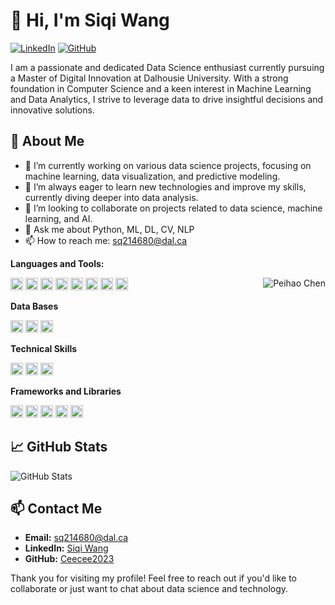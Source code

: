 # 👋 Hi, I'm Siqi Wang

[![LinkedIn](https://img.shields.io/badge/LinkedIn-Profile-blue)](https://linkedin.com/in/siqi-wang-ceecee/)
[![GitHub](https://img.shields.io/badge/GitHub-Profile-black)](https://github.com/Ceecee2023)

I am a passionate and dedicated Data Science enthusiast currently pursuing a Master of Digital Innovation at Dalhousie University. With a strong foundation in Computer Science and a keen interest in Machine Learning and Data Analytics, I strive to leverage data to drive insightful decisions and innovative solutions.

## 🌟 About Me

- 🔭 I’m currently working on various data science projects, focusing on machine learning, data visualization, and predictive modeling.
- 🌱 I’m always eager to learn new technologies and improve my skills, currently diving deeper into data analysis.
- 👯 I’m looking to collaborate on projects related to data science, machine learning, and AI.
- 💬 Ask me about Python, ML, DL, CV, NLP
- 📫 How to reach me: sq214680@dal.ca

**Languages and Tools:**  

<code><img height="20" src="https://cdn.jsdelivr.net/npm/simple-icons@3.12.2/icons/python.svg"></code>
<code><img height="20" src="https://cdn.jsdelivr.net/npm/simple-icons@3.12.2/icons/powerbi.svg"></code>
<code><img height="20" src="https://cdn.jsdelivr.net/npm/simple-icons@3.12.2/icons/tableau.svg"></code>
<code><img height="20" src="https://cdn.jsdelivr.net/npm/simple-icons@3.12.2/icons/html5.svg"></code>
<code><img height="20" src="https://cdn.jsdelivr.net/npm/simple-icons@3.12.2/icons/css3.svg"></code>
<code><img height="20" src="https://cdn.jsdelivr.net/npm/simple-icons@3.12.2/icons/javascript.svg"></code>
<code><img height="20" src="https://cdn.jsdelivr.net/npm/simple-icons@3.12.2/icons/r.svg"></code>
<code><img height="20" src="https://cdn.jsdelivr.net/npm/simple-icons@3.12.2/icons/php.svg"></code>
<img align="right"  src="https://github-readme-stats.vercel.app/api?username=Caesarcph&count_private=true&show_icons=true" alt="Peihao Chen" />

**Data Bases**

<code><img height="20" src="https://cdn.jsdelivr.net/npm/simple-icons@3.12.2/icons/mysql.svg"></code>
<code><img height="20" src="https://cdn.jsdelivr.net/npm/simple-icons@3.12.2/icons/mongodb.svg"></code>
<code><img height="20" src="https://cdn.jsdelivr.net/npm/simple-icons@3.12.2/icons/sqlite.svg"></code>

**Technical Skills**

<code><img height="20" src="https://cdn.jsdelivr.net/npm/simple-icons@3.12.2/icons/git.svg"></code>
<code><img height="20" src="https://cdn.jsdelivr.net/npm/simple-icons@3.12.2/icons/linux.svg"></code>
<code><img height="20" src="https://cdn.jsdelivr.net/npm/simple-icons@3.12.2/icons/visualstudiocode.svg"></code>

**Frameworks and Libraries**

<code><img height="20" src="https://cdn.jsdelivr.net/npm/simple-icons@3.12.2/icons/scikit-learn.svg"></code>
<code><img height="20" src="https://cdn.jsdelivr.net/npm/simple-icons@3.12.2/icons/pandas.svg"></code>
<code><img height="20" src="https://cdn.jsdelivr.net/npm/simple-icons@3.12.2/icons/numpy.svg"></code>
<code><img height="20" src="https://cdn.jsdelivr.net/npm/simple-icons@3.12.2/icons/pytorch.svg"></code>
<code><img height="20" src="https://cdn.jsdelivr.net/npm/simple-icons@3.12.2/icons/tensorflow.svg"></code>

## 📈 GitHub Stats
![GitHub Stats](https://github-readme-stats.vercel.app/api?username=Ceecee2023&show_icons=true&theme=radical)

## 📫 Contact Me
- **Email:** sq214680@dal.ca
- **LinkedIn:** [Siqi Wang](https://linkedin.com/in/siqi-wang-ceecee/)
- **GitHub:** [Ceecee2023](https://github.com/Ceecee2023)

Thank you for visiting my profile! Feel free to reach out if you'd like to collaborate or just want to chat about data science and technology.
